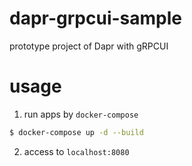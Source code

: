 # dapr-grpcui-sample
prototype project of Dapr with gRPCUI

# usage

1. run apps by `docker-compose`

```bash
$ docker-compose up -d --build
```

2. access to `localhost:8080`
